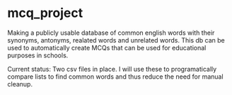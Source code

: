 # mcq_project
Making a publicly usable database of common english words with their synonyms, antonyms, realated words and unrelated words. This db can be used to automatically create
MCQs that can be used for educational purposes in schools.


Current status:
Two csv files in place. I will use these to programatically compare lists to find common words and thus reduce the need for manual cleanup.
